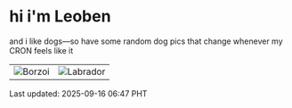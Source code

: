 # hi i'm Leoben

and i like dogs—so have some random dog pics that change whenever my CRON feels like it

|  |  |
|--------|----------|
| ![Borzoi](https://random-dog-vercel.vercel.app/api/random-borzoi?v=1757976454) | ![Labrador](https://random-dog-vercel.vercel.app/api/random-labrador?v=1757976454) |

Last updated: 2025-09-16 06:47 PHT
